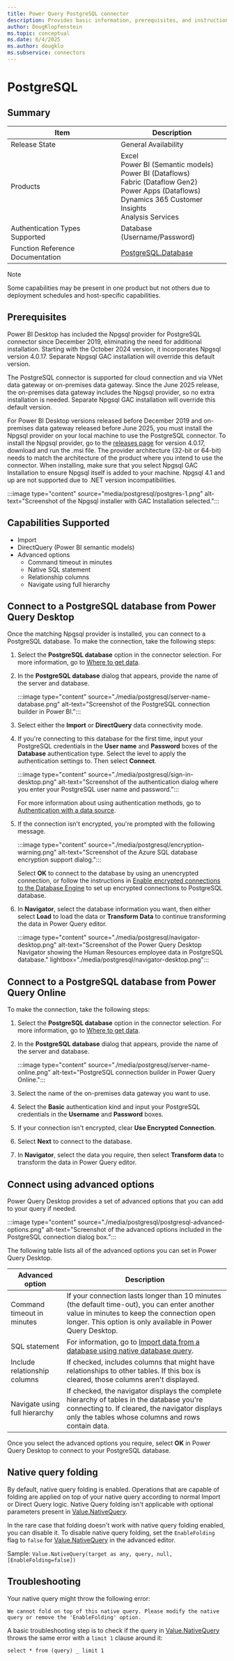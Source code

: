 ```yaml
---
title: Power Query PostgreSQL connector
description: Provides basic information, prerequisites, and instructions on how to connect to your database, along with native query folding instructions and troubleshooting tips.
author: DougKlopfenstein
ms.topic: conceptual
ms.date: 6/4/2025
ms.author: dougklo
ms.subservice: connectors
---
```


# PostgreSQL

## Summary

| Item | Description |
| ---- | ----------- |
| Release State | General Availability |
| Products | Excel<br/>Power BI (Semantic models)<br/>Power BI (Dataflows)<br/>Fabric (Dataflow Gen2)<br/>Power Apps (Dataflows)<br/>Dynamics 365 Customer Insights<br/>Analysis Services |
| Authentication Types Supported | Database (Username/Password) |
| Function Reference Documentation | [PostgreSQL.Database](/powerquery-m/postgresql-database) |

> [!NOTE]
> Some capabilities may be present in one product but not others due to deployment schedules and host-specific capabilities.

## Prerequisites

Power BI Desktop has included the Npgsql provider for PostgreSQL connector since December 2019, eliminating the need for additional installation. Starting with the October 2024 version, it incorporates Npgsql version 4.0.17. Separate Npgsql GAC installation will override this default version.

The PostgreSQL connector is supported for cloud connection and via VNet data gateway or on-premises data gateway. Since the June 2025 release, the on-premises data gateway includes the Npgsql provider, so no extra installation is needed. Separate Npgsql GAC installation will override this default version.

For Power BI Desktop versions released before December 2019 and on-premises data gateway released before June 2025, you must install the Npgsql provider on your local machine to use the PostgreSQL connector. To install the Npgsql provider, go to the [releases page](https://github.com/npgsql/npgsql/releases/tag/v4.0.17) for version 4.0.17, download and run the .msi file. The provider architecture (32-bit or 64-bit) needs to match the architecture of the product where you intend to use the connector. When installing, make sure that you select Npgsql GAC Installation to ensure Npgsql itself is added to your machine. Npgsql 4.1 and up are not supported due to .NET version incompatibilities.

:::image type="content" source="media/postgresql/postgres-1.png" alt-text="Screenshot of the Npgsql installer with GAC Installation selected.":::

## Capabilities Supported

- Import
- DirectQuery (Power BI semantic models)
- Advanced options
  - Command timeout in minutes
  - Native SQL statement
  - Relationship columns
  - Navigate using full hierarchy

## Connect to a PostgreSQL database from Power Query Desktop

Once the matching Npgsql provider is installed, you can connect to a PostgreSQL database. To make the connection, take the following steps:

1. Select the **PostgreSQL database** option in the connector selection. For more information, go to [Where to get data](../where-to-get-data.md).

2. In the **PostgreSQL database** dialog that appears, provide the name of the server and database.

   :::image type="content" source="./media/postgresql/server-name-database.png" alt-text="Screenshot of the PostgreSQL connection builder in Power BI.":::

3. Select either the **Import** or **DirectQuery** data connectivity mode.

4. If you're connecting to this database for the first time, input your PostgreSQL credentials in the **User name** and **Password** boxes of the **Database** authentication type. Select the level to apply the authentication settings to. Then select **Connect**.

    :::image type="content" source="./media/postgresql/sign-in-desktop.png" alt-text="Screenshot of the authentication dialog where you enter your PostgreSQL user name and password.":::

   For more information about using authentication methods, go to [Authentication with a data source](../connectorauthentication.md).

5. If the connection isn't encrypted, you're prompted with the following message.

   :::image type="content" source="./media/postgresql/encryption-warning.png" alt-text="Screenshot of the Azure SQL database encryption support dialog.":::

   Select **OK** to connect to the database by using an unencrypted connection, or follow the instructions in [Enable encrypted connections to the Database Engine](/sql/database-engine/configure-windows/enable-encrypted-connections-to-the-database-engine) to set up encrypted connections to PostgreSQL database.

6. In **Navigator**, select the database information you want, then either select **Load** to load the data or **Transform Data** to continue transforming the data in Power Query editor.

   :::image type="content" source="./media/postgresql/navigator-desktop.png" alt-text="Screenshot of the Power Query Desktop Navigator showing the Human Resources employee data in PostgreSQL database." lightbox="./media/postgresql/navigator-desktop.png":::

## Connect to a PostgreSQL database from Power Query Online

To make the connection, take the following steps:

1. Select the **PostgreSQL database** option in the connector selection. For more information, go to [Where to get data](../where-to-get-data.md).

2. In the **PostgreSQL database** dialog that appears, provide the name of the server and database.

   :::image type="content" source="./media/postgresql/server-name-online.png" alt-text="PostgreSQL connection builder in Power Query Online.":::

3. Select the name of the on-premises data gateway you want to use.

4. Select the **Basic** authentication kind and input your PostgreSQL credentials in the **Username** and **Password** boxes.

5. If your connection isn't encrypted, clear **Use Encrypted Connection**.

6. Select **Next** to connect to the database.

7. In **Navigator**, select the data you require, then select **Transform data** to transform the data in Power Query editor.

## Connect using advanced options

Power Query Desktop provides a set of advanced options that you can add to your query if needed.

:::image type="content" source="./media/postgresql/postgresql-advanced-options.png" alt-text="Screenshot of the advanced options included in the PostgreSQL connection dialog box.":::

The following table lists all of the advanced options you can set in Power Query Desktop.

| Advanced option | Description |
| --------------- | ----------- |
| Command timeout in minutes | If your connection lasts longer than 10 minutes (the default time-out), you can enter another value in minutes to keep the connection open longer. This option is only available in Power Query Desktop. |
| SQL statement | For information, go to [Import data from a database using native database query](../native-database-query.md). |
| Include relationship columns | If checked, includes columns that might have relationships to other tables. If this box is cleared, those columns aren't displayed. |
| Navigate using full hierarchy | If checked, the navigator displays the complete hierarchy of tables in the database you're connecting to. If cleared, the navigator displays only the tables whose columns and rows contain data. |

Once you select the advanced options you require, select **OK** in Power Query Desktop to connect to your PostgreSQL database.

## Native query folding

By default, native query folding is enabled. Operations that are capable of folding are applied on top of your native query according to normal Import or Direct Query logic. Native Query folding isn't applicable with optional parameters present in [Value.NativeQuery](/powerquery-m/value-nativequery).

In the rare case that folding doesn't work with native query folding enabled, you can disable it. To disable native query folding, set the `EnableFolding` flag to `false` for [Value.NativeQuery](/powerquery-m/value-nativequery) in the advanced editor.

Sample:
`Value.NativeQuery(target as any, query, null, [EnableFolding=false])`

## Troubleshooting

Your native query might throw the following error:

`We cannot fold on top of this native query. Please modify the native query or remove the 'EnableFolding' option.`

A basic troubleshooting step is to check if the query in [Value.NativeQuery](/powerquery-m/value-nativequery) throws the same error with a `limit 1` clause around it:

`select * from (query) _ limit 1`
